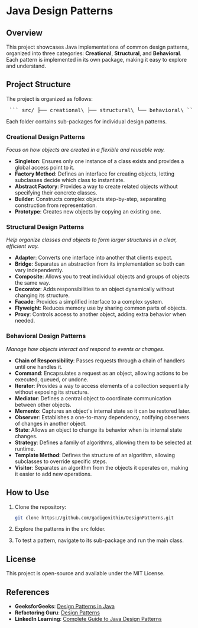 # Java Design Patterns

## Overview

This project showcases Java implementations of common design patterns, organized into three categories: **Creational**, **Structural**, and **Behavioral**. Each pattern is implemented in its own package, making it easy to explore and understand.

## Project Structure

The project is organized as follows:

<pre> ``` src/ ├── creational\ ├── structural\ └── behavioral\ ``` </pre>


Each folder contains sub-packages for individual design patterns.

### Creational Design Patterns
*Focus on how objects are created in a flexible and reusable way.*

- **Singleton**: Ensures only one instance of a class exists and provides a global access point to it.  
- **Factory Method**: Defines an interface for creating objects, letting subclasses decide which class to instantiate.  
- **Abstract Factory**: Provides a way to create related objects without specifying their concrete classes.  
- **Builder**: Constructs complex objects step-by-step, separating construction from representation.  
- **Prototype**: Creates new objects by copying an existing one.  


### Structural Design Patterns
*Help organize classes and objects to form larger structures in a clear, efficient way.*

- **Adapter**: Converts one interface into another that clients expect.  
- **Bridge**: Separates an abstraction from its implementation so both can vary independently.  
- **Composite**: Allows you to treat individual objects and groups of objects the same way.  
- **Decorator**: Adds responsibilities to an object dynamically without changing its structure.  
- **Facade**: Provides a simplified interface to a complex system.  
- **Flyweight**: Reduces memory use by sharing common parts of objects.  
- **Proxy**: Controls access to another object, adding extra behavior when needed.


### Behavioral Design Patterns
*Manage how objects interact and respond to events or changes.*

- **Chain of Responsibility**: Passes requests through a chain of handlers until one handles it.  
- **Command**: Encapsulates a request as an object, allowing actions to be executed, queued, or undone.  
- **Iterator**: Provides a way to access elements of a collection sequentially without exposing its structure.  
- **Mediator**: Defines a central object to coordinate communication between other objects.  
- **Memento**: Captures an object's internal state so it can be restored later.  
- **Observer**: Establishes a one-to-many dependency, notifying observers of changes in another object.  
- **State**: Allows an object to change its behavior when its internal state changes.  
- **Strategy**: Defines a family of algorithms, allowing them to be selected at runtime.  
- **Template Method**: Defines the structure of an algorithm, allowing subclasses to override specific steps.  
- **Visitor**: Separates an algorithm from the objects it operates on, making it easier to add new operations.

## How to Use

1. Clone the repository:
   ```bash
   git clone https://github.com/gadigenithin/DesignPatterns.git

2. Explore the patterns in the `src` folder.

3. To test a pattern, navigate to its sub-package and run the main class.

## License

This project is open-source and available under the MIT License.

## References

- **GeeksforGeeks**: [Design Patterns in Java](https://www.geeksforgeeks.org/design-patterns-in-java/)
- **Refactoring Guru**: [Design Patterns](https://refactoring.guru/design-patterns)
- **LinkedIn Learning**: [Complete Guide to Java Design Patterns](https://www.linkedin.com/learning/complete-guide-to-java-design-patterns-creational-behavioral-and-structural/)

